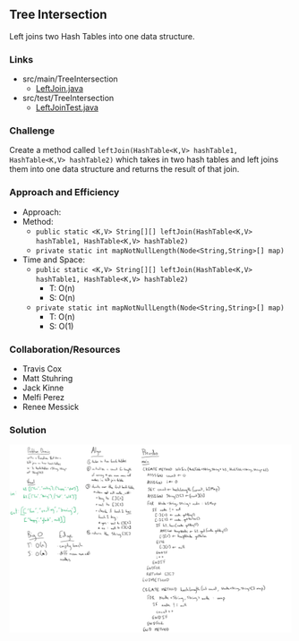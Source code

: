 ## Tree Intersection
Left joins two Hash Tables into one data structure.

### Links
* src/main/TreeIntersection
  * [LeftJoin.java](../code401challenges/src/main/java/HashTable/LeftJoin.java)
* src/test/TreeIntersection
  * [LeftJoinTest.java](../code401challenges/src/test/java/HashTable/LeftJoinTest.java)

### Challenge
Create a  method called `leftJoin(HashTable<K,V> hashTable1, HashTable<K,V> hashTable2)` which takes in two hash tables and left joins them into one data structure and returns the result of that join.

### Approach and Efficiency
* Approach:
* Method:
  * `public static <K,V> String[][] leftJoin(HashTable<K,V> hashTable1, HashTable<K,V> hashTable2)`
  * `private static int mapNotNullLength(Node<String,String>[] map)`
* Time and Space:
  * `public static <K,V> String[][] leftJoin(HashTable<K,V> hashTable1, HashTable<K,V> hashTable2)`
    * T: O(n)
    * S: O(n)
  * `private static int mapNotNullLength(Node<String,String>[] map)`
    * T: O(n)
    * S: O(1)

### Collaboration/Resources
* Travis Cox
* Matt Stuhring
* Jack Kinne
* Melfi Perez
* Renee Messick

### Solution
![left join](../assets/left-join.png)

